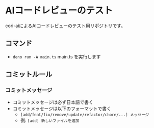 # AIコードレビューのテスト

cori-aiによるAIコードレビューのテスト用リポジトリです。

## コマンド

- `deno run -A main.ts` main.ts を実行します

## コミットルール

### コミットメッセージ

- コミットメッセージは必ず日本語で書く
- コミットメッセージは以下のフォーマットで書く
  - `[add/feat/fix/remove/update/refactor/chore/...] メッセージ`
  - 例: `[add] 新しいファイルを追加`
